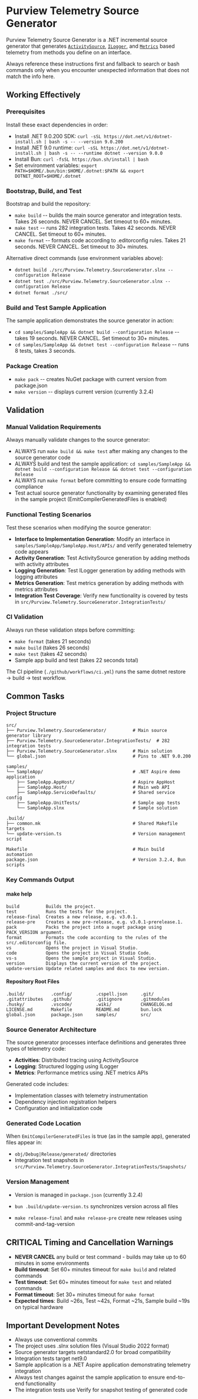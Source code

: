 # Purview Telemetry Source Generator

Purview Telemetry Source Generator is a .NET incremental source generator that generates [`ActivitySource`](https://learn.microsoft.com/en-us/dotnet/api/system.diagnostics.activitysource), [`ILogger`](https://learn.microsoft.com/en-us/dotnet/api/microsoft.extensions.logging.ilogger), and [`Metrics`](https://learn.microsoft.com/en-us/dotnet/api/system.diagnostics.metrics) based telemetry from methods you define on an interface.

Always reference these instructions first and fallback to search or bash commands only when you encounter unexpected information that does not match the info here.

## Working Effectively

### Prerequisites

Install these exact dependencies in order:

- Install .NET 9.0.200 SDK: `curl -sSL https://dot.net/v1/dotnet-install.sh | bash -s -- --version 9.0.200`
- Install .NET 9.0 runtime: `curl -sSL https://dot.net/v1/dotnet-install.sh | bash -s -- --runtime dotnet --version 9.0.0`
- Install Bun: `curl -fsSL https://bun.sh/install | bash`
- Set environment variables: `export PATH=$HOME/.bun/bin:$HOME/.dotnet:$PATH && export DOTNET_ROOT=$HOME/.dotnet`

### Bootstrap, Build, and Test

Bootstrap and build the repository:

- `make build` -- builds the main source generator and integration tests. Takes 26 seconds. NEVER CANCEL. Set timeout to 60+ minutes.
- `make test` -- runs 282 integration tests. Takes 42 seconds. NEVER CANCEL. Set timeout to 60+ minutes.
- `make format` -- formats code according to .editorconfig rules. Takes 21 seconds. NEVER CANCEL. Set timeout to 30+ minutes.

Alternative direct commands (use environment variables above):

- `dotnet build ./src/Purview.Telemetry.SourceGenerator.slnx --configuration Release`
- `dotnet test ./src/Purview.Telemetry.SourceGenerator.slnx --configuration Release`
- `dotnet format ./src/`

### Build and Test Sample Application

The sample application demonstrates the source generator in action:

- `cd samples/SampleApp && dotnet build --configuration Release` -- takes 19 seconds. NEVER CANCEL. Set timeout to 30+ minutes.
- `cd samples/SampleApp && dotnet test --configuration Release` -- runs 8 tests, takes 3 seconds.

### Package Creation

- `make pack` -- creates NuGet package with current version from package.json
- `make version` -- displays current version (currently 3.2.4)

## Validation

### Manual Validation Requirements

Always manually validate changes to the source generator:

- ALWAYS run `make build && make test` after making any changes to the source generator code
- ALWAYS build and test the sample application: `cd samples/SampleApp && dotnet build --configuration Release && dotnet test --configuration Release`
- ALWAYS run `make format` before committing to ensure code formatting compliance
- Test actual source generator functionality by examining generated files in the sample project (EmitCompilerGeneratedFiles is enabled)

### Functional Testing Scenarios

Test these scenarios when modifying the source generator:

- **Interface to Implementation Generation**: Modify an interface in `samples/SampleApp/SampleApp.Host/APIs/` and verify generated telemetry code appears
- **Activity Generation**: Test ActivitySource generation by adding methods with activity attributes
- **Logging Generation**: Test ILogger generation by adding methods with logging attributes  
- **Metrics Generation**: Test metrics generation by adding methods with metrics attributes
- **Integration Test Coverage**: Verify new functionality is covered by tests in `src/Purview.Telemetry.SourceGenerator.IntegrationTests/`

### CI Validation

Always run these validation steps before committing:

- `make format` (takes 21 seconds)
- `make build` (takes 26 seconds)  
- `make test` (takes 42 seconds)
- Sample app build and test (takes 22 seconds total)

The CI pipeline (`./github/workflows/ci.yml`) runs the same dotnet restore → build → test workflow.

## Common Tasks

### Project Structure
```
src/
├── Purview.Telemetry.SourceGenerator/          # Main source generator library
├── Purview.Telemetry.SourceGenerator.IntegrationTests/  # 282 integration tests
├── Purview.Telemetry.SourceGenerator.slnx      # Main solution
└── global.json                                 # Pins to .NET 9.0.200

samples/
└── SampleApp/                                  # .NET Aspire demo application
    ├── SampleApp.AppHost/                      # Aspire AppHost  
    ├── SampleApp.Host/                         # Main web API
    ├── SampleApp.ServiceDefaults/              # Shared service config
    ├── SampleApp.UnitTests/                    # Sample app tests
    └── SampleApp.slnx                          # Sample solution

.build/
├── common.mk                                   # Shared Makefile targets
└── update-version.ts                           # Version management script

Makefile                                        # Main build automation
package.json                                    # Version 3.2.4, Bun scripts
```

### Key Commands Output

#### make help
```
build          Builds the project.
test           Runs the tests for the project.
release-final  Creates a new release, e.g. v3.0.1.
release-pre    Creates a new pre-release, e.g. v3.0.1-prerelease.1.
pack           Packs the project into a nuget package using PACK_VERSION argument.
format         Formats the code according to the rules of the src/.editorconfig file.
vs             Opens the project in Visual Studio.
code           Opens the project in Visual Studio Code.
vs-s           Opens the sample project in Visual Studio.
version        Displays the current version of the project.
update-version Update related samples and docs to new version.
```

#### Repository Root Files
```
.build/          .config/         .cspell.json     .git/            
.gitattributes   .github/         .gitignore       .gitmodules      
.husky/          .vscode/         .wiki/           CHANGELOG.md     
LICENSE.md       Makefile         README.md        bun.lock         
global.json      package.json     samples/         src/
```

### Source Generator Architecture

The source generator processes interface definitions and generates three types of telemetry code:

- **Activities**: Distributed tracing using ActivitySource
- **Logging**: Structured logging using ILogger
- **Metrics**: Performance metrics using .NET metrics APIs

Generated code includes:

- Implementation classes with telemetry instrumentation
- Dependency injection registration helpers
- Configuration and initialization code

### Generated Code Location

When `EmitCompilerGeneratedFiles` is true (as in the sample app), generated files appear in:

- `obj/Debug|Release/generated/` directories
- Integration test snapshots in `src/Purview.Telemetry.SourceGenerator.IntegrationTests/Snapshots/`

### Version Management

- Version is managed in `package.json` (currently 3.2.4)

- `bun .build/update-version.ts` synchronizes version across all files
- `make release-final` and `make release-pre` create new releases using commit-and-tag-version

## CRITICAL Timing and Cancellation Warnings

- **NEVER CANCEL** any build or test command - builds may take up to 60 minutes in some environments
- **Build timeout**: Set 60+ minutes timeout for `make build` and related commands
- **Test timeout**: Set 60+ minutes timeout for `make test` and related commands  
- **Format timeout**: Set 30+ minutes timeout for `make format`
- **Expected times**: Build ~26s, Test ~42s, Format ~21s, Sample build ~19s on typical hardware

## Important Development Notes

- Always use conventional commits
- The project uses .slnx solution files (Visual Studio 2022 format)
- Source generator targets netstandard2.0 for broad compatibility
- Integration tests target net9.0
- Sample application is a .NET Aspire application demonstrating telemetry integration
- Always test changes against the sample application to ensure end-to-end functionality
- The integration tests use Verify for snapshot testing of generated code
